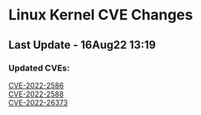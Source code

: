 
# **Linux Kernel CVE Changes**

## Last Update - 16Aug22 13:19

### **Updated CVEs:**

[CVE-2022-2586](cves/CVE-2022-2586)  
[CVE-2022-2588](cves/CVE-2022-2588)  
[CVE-2022-26373](cves/CVE-2022-26373)  
